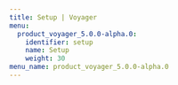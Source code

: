 ```yaml
---
title: Setup | Voyager
menu:
  product_voyager_5.0.0-alpha.0:
    identifier: setup
    name: Setup
    weight: 30
menu_name: product_voyager_5.0.0-alpha.0
---
```

